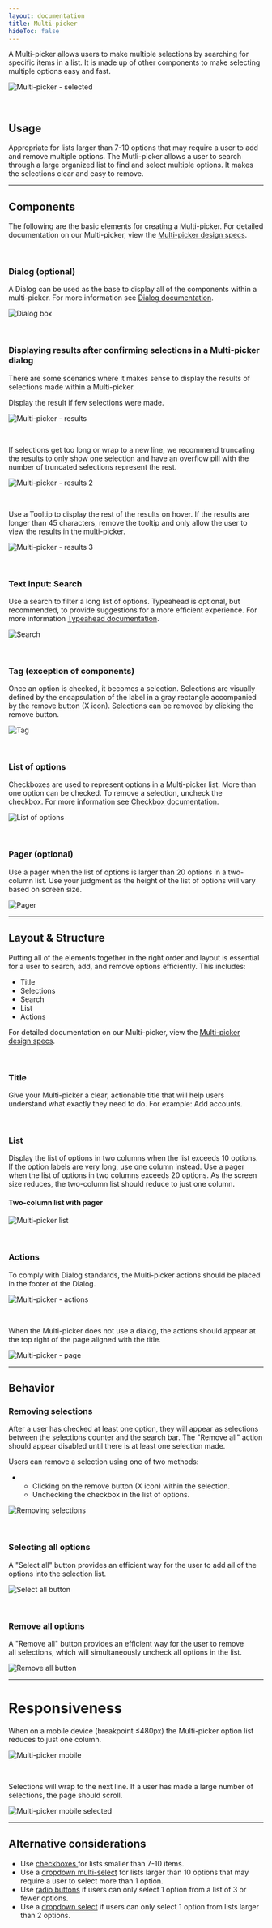 ```yaml
---
layout: documentation
title: Multi-picker
hideToc: false
---
```

A Multi-picker allows users to make multiple selections by searching for specific items in a list. It is made up of other components to make selecting multiple options easy and fast.

![Multi-picker - selected](/images/multipicker_selected.png)

<br>

## Usage

Appropriate for lists larger than 7-10 options that may require a user to add and remove multiple options. The Mutli-picker allows a user to search through a large organized list to find and select multiple options. It makes the selections clear and easy to remove.

<hr>

## Components

The following are the basic elements for creating a Multi-picker. For detailed documentation on our Multi-picker, view the [](https://xd.adobe.com/view/5de56467-92d7-4c5c-8514-3bea26b21b1b-08b6/grid)[Multi-picker design specs](https://xd.adobe.com/view/07f3afc4-2f17-4bea-b72d-ad8dbf99e101-52a0/grid).

<br>

### **Dialog (optional)**

A Dialog can be used as the base to display all of the components within a multi-picker. For more information see [Dialog documentation](https://zui.zywave.com/components/dialogs/).

![Dialog box](/images/dialog-box.png)

<br>

### **Displaying results after confirming selections in a Multi-picker dialog**

There are some scenarios where it makes sense to display the results of selections made within a Multi-picker.

Display the result if few selections were made.

![Multi-picker - results](/images/multipicker_results.png)

<br>

If selections get too long or wrap to a new line, we recommend truncating the results to only show one selection and have an overflow pill with the number of truncated selections represent the rest.

![Multi-picker - results 2](/images/multipicker_results-–-2.png)

<br>

Use a Tooltip to display the rest of the results on hover. If the results are longer than 45 characters, remove the tooltip and only allow the user to view the results in the multi-picker.

![Multi-picker - results 3](/images/multipicker_results-–-3.png)

<br>

### **Text input: Search**

Use a search to filter a long list of options. Typeahead is optional, but recommended, to provide suggestions for a more efficient experience. For more information [Typeahead documentation](https://zui.zywave.com/patterns/typeahead/).

![Search](/images/multipicker_search.png)

<br>

### **Tag (exception of components)**

Once an option is checked, it becomes a selection. Selections are visually defined by the encapsulation of the label in a gray rectangle accompanied by the remove button (X icon). Selections can be removed by clicking the remove button.

![Tag](/images/multipicker_tags.png)

<br>

### **List of options**

Checkboxes are used to represent options in a Multi-picker list. More than one option can be checked. To remove a selection, uncheck the checkbox. For more information see [Checkbox documentation](https://zui.zywave.com/components/checkboxes/).

![List of options](/images/multipicker_checkboxes.png)

<br>

### **Pager (optional)**

Use a pager when the list of options is larger than 20 options in a two-column list. Use your judgment as the height of the list of options will vary based on screen size.

![Pager](/images/multipicker_pager.png)

<hr>

## Layout & Structure

Putting all of the elements together in the right order and layout is essential for a user to search, add, and remove options efficiently. This includes:

* Title
* Selections
* Search
* List
* Actions

For detailed documentation on our Multi-picker, view the [Multi-picker design specs](https://xd.adobe.com/view/5de56467-92d7-4c5c-8514-3bea26b21b1b-08b6/grid).

<br>

### **Title**

Give your Multi-picker a clear, actionable title that will help users understand what exactly they need to do. For example: Add accounts.

<br>

### **List**

Display the list of options in two columns when the list exceeds 10 options. If the option labels are very long, use one column instead. Use a pager when the list of options in two columns exceeds 20 options. As the screen size reduces, the two-column list should reduce to just one column.

#### Two-column list with pager

![Multi-picker list](/images/multipicker_unselected.png)

<br>

### Actions

To comply with Dialog standards, the Multi-picker actions should be placed in the footer of the Dialog.

![Multi-picker - actions](/images/multipicker_actions.png)

<br>

When the Multi-picker does not use a dialog, the actions should appear at the top right of the page aligned with the title.

![Multi-picker - page](/images/multipicker_page.png)

<hr>

## Behavior

### **Removing selections**

After a user has checked at least one option, they will appear as selections between the selections counter and the search bar. The "Remove all" action should appear disabled until there is at least one selection made.

Users can remove a selection using one of two methods:

* * Clicking on the remove button (X icon) within the selection.
  * Unchecking the checkbox in the list of options.

![Removing selections](/images/multipicker_removing-selections.png)

<br>

### **Selecting all options**

A "Select all" button provides an efficient way for the user to add all of the options into the selection list.

![Select all button](/images/multipicker_select-all-button.png)

<br>

### **Remove all options**

A "Remove all" button provides an efficient way for the user to remove all selections, which will simultaneously uncheck all options in the list.

![Remove all button](/images/multipicker_remove-all-button.png)

<hr>

# Responsiveness

When on a mobile device (breakpoint ≤480px) the Multi-picker option list reduces to just one column.

![Multi-picker mobile](/images/multipicker_mobile.png)

<br>

Selections will wrap to the next line. If a user has made a large number of selections, the page should scroll.

![Multi-picker mobile selected](/images/multipicker_mobile_selected.png)

<hr>

## Alternative considerations

* Use [checkboxes ](https://zui.zywave.com/components/checkboxes/)for lists smaller than 7-10 items.
* Use a [dropdown multi-select](https://zui.zywave.com/components/dropdown-multi-select/) for lists larger than 10 options that may require a user to select more than 1 option.
* Use [radio buttons](https://zui.zywave.com/components/radio-buttons/) if users can only select 1 option from a list of 3 or fewer options.
* Use a [dropdown select](https://zui.zywave.com/components/dropdown-select/) if users can only select 1 option from lists larger than 2 options.